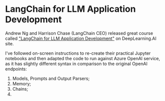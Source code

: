# LangChain for LLM Application Development

Andrew Ng and Harrison Chase (LangChain CEO) released great course called ["LangChain for LLM Application Development"](https://learn.deeplearning.ai/langchain) on DeepLearning.AI site.

I've followed on-screen instructions to re-create their practical Jupyter notebooks and then adapted the code to run against Azure OpenAI service, as it has slightly different syntax in comparison to the original OpenAI endpoints:

1. Models, Prompts and Output Parsers;
2. Memory;
3. Chains;
4. 
